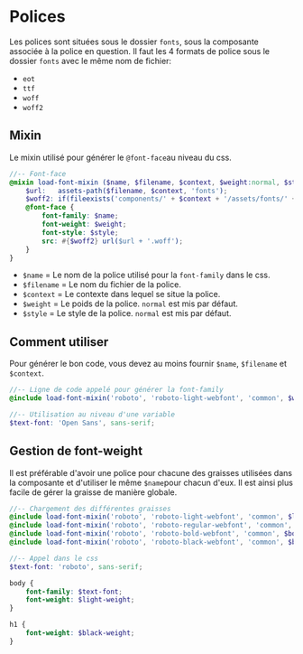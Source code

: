# Polices
Les polices sont situées sous le dossier `fonts`, sous la composante associée à la police en question.
Il faut les 4 formats de police sous le dossier `fonts` avec le même nom de fichier:
- `eot`
- `ttf`
- `woff`
- `woff2`

## Mixin
Le mixin utilisé pour générer le `@font-face`au niveau du css.
```scss
//-- Font-face
@mixin load-font-mixin ($name, $filename, $context, $weight:normal, $style:normal) {
	$url:   assets-path($filename, $context, 'fonts');
	$woff2: if(fileexists('components/' + $context + '/assets/fonts/' + $filename + '.woff2'), url($url + '.woff2') format('woff2') + ',', '');
	@font-face {
		font-family: $name;
		font-weight: $weight;
		font-style: $style;
		src: #{$woff2} url($url + '.woff');
	}
}
```
- `$name` = Le nom de la police utilisé pour la `font-family` dans le css.
- `$filename` = Le nom du fichier de la police.
- `$context` = Le contexte dans lequel se situe la police.
- `$weight` = Le poids de la police. `normal` est mis par défaut.
- `$style` = Le style de la police. `normal` est mis par défaut.

## Comment utiliser
Pour générer le bon code, vous devez au moins fournir `$name`, `$filename` et `$context`.
```scss
//-- Ligne de code appelé pour générer la font-family
@include load-font-mixin('roboto', 'roboto-light-webfont', 'common', $weight:$light-weight);

//-- Utilisation au niveau d'une variable
$text-font: 'Open Sans', sans-serif;
```

## Gestion de font-weight
Il est préférable d'avoir une police pour chacune des graisses utilisées dans la composante et d'utiliser le même `$name`pour chacun d'eux. Il est ainsi plus facile de gérer la graisse de manière globale.
```scss
//-- Chargement des différentes graisses
@include load-font-mixin('roboto', 'roboto-light-webfont', 'common', $light-weight);
@include load-font-mixin('roboto', 'roboto-regular-webfont', 'common', $normal-weight);
@include load-font-mixin('roboto', 'roboto-bold-webfont', 'common', $bold-weight);
@include load-font-mixin('roboto', 'roboto-black-webfont', 'common', $black-weight);

//-- Appel dans le css
$text-font: 'roboto', sans-serif;

body {
	font-family: $text-font;
	font-weight: $light-weight;
}

h1 {
	font-weight: $black-weight;
}
```
